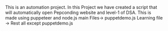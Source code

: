This is an automation project. In this Project we have created a script that will automatically open Pepconding website and level-1 of DSA. This is made using puppeteer and node.js
main Files-> puppetdemo.js
Learning file -> Rest all except puppetdemo.js